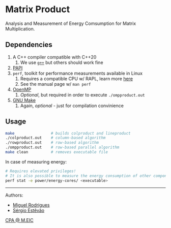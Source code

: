 # Matrix Product

Analysis and Measurement of Energy Comsumption for Matrix Multiplication.

## Dependencies

1. A C++ compiler compatible with C++20
    1. We use [`g++`](https://gcc.gnu.org/) but others should work fine
2. [PAPI](https://icl.utk.edu/papi/)
3. `perf`, toolkit for performance measurements available in Linux
    1. Requires a compatible CPU w/ RAPL, learn more [here](https://web.eece.maine.edu/~vweaver/projects/rapl/rapl_support.html)
    2. See the manual page w/ `man perf`
4. [OpenMP](https://www.openmp.org/)
    1. *Optional*, but required in order to execute `./ompproduct.out`
5. [GNU Make](https://www.gnu.org/software/make/)
    1. Again, *optional* - just for compilation convinience

## Usage

```sh
make                # builds colproduct and lineproduct
./colproduct.out    # column-based algorithm
./rowproduct.out    # row-based algorithm
./ompproduct.out    # row-based parallel algorithm
make clean          # removes executable file
```

In case of measuring energy:

```sh
# Requires elevated privileges!
# It is also possible to measure the energy consumption of other components
perf stat -e power/energy-cores/ <executable>
```

---
Authors:
- [Miguel Rodrigues](mailto:up201906042@edu.fe.up.pt)
- [Sérgio Estêvão](mailto:up201905680@edu.fe.up.pt)

[CPA @ M.EIC](https://sigarra.up.pt/feup/pt/ucurr_geral.ficha_uc_view?pv_ocorrencia_id=486270)
